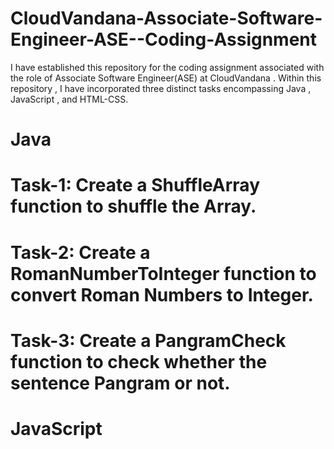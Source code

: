 # CloudVandana-Associate-Software-Engineer-ASE--Coding-Assignment
I have established this repository for the coding assignment associated with the role of Associate Software Engineer(ASE) at CloudVandana . Within this repository , I have incorporated three distinct tasks encompassing Java , JavaScript , and HTML-CSS.

# Java

# Task-1: Create a ShuffleArray function to shuffle the Array.
# Task-2: Create a RomanNumberToInteger function to convert Roman Numbers to Integer.
# Task-3: Create a PangramCheck function to check whether the sentence Pangram or not.


# JavaScript


